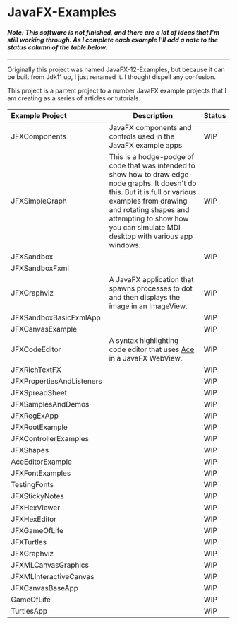 # JavaFX-Examples

#### *Note: This software is not finished, and there are a lot of ideas that I'm still working through. As I complete each example I'll add a note to the status column of the table below.*

***

Originally this project was named JavaFX-12-Examples, but because it can be built from Jdk11 up, I just renamed it. I thought dispell any confusion.

This project is a partent project to a number JavaFX example projects that I am creating as a series of articles or tutorials.

| Example Project | Description | Status        |
| :-------------- | ----------- | ------------- |
| JFXComponents   | JavaFX components and controls used in the JavaFX example apps | WIP |
| JFXSimpleGraph | This is a hodge-podge of code that was intended to show how to draw edge-node graphs. It doesn't do this. But it is full or various examples from drawing and rotating shapes and attempting to show how you can simulate MDI desktop with various app windows. | WIP |
| JFXSandbox |  | WIP |
| JFXSandboxFxml |  |  |
| JFXGraphviz     | A JavaFX application that spawns processes to dot and then displays the image in an ImageView. | WIP |
| JFXSandboxBasicFxmlApp |  | WIP |
| JFXCanvasExample |  | WIP |
| JFXCodeEditor   | A syntax highlighting code editor that uses [Ace](https://ace.c9.io/) in a JavaFX WebView. | WIP |
| JFXRichTextFX |  | WIP |
| JFXPropertiesAndListeners |  | WIP |
| JFXSpreadSheet |  | WIP |
| JFXSamplesAndDemos |  | WIP |
| JFXRegExApp |  | WIP |
| JFXRootExample |  | WIP |
| JFXControllerExamples |  | WIP |
| JFXShapes |  | WIP |
| AceEditorExample |  | WIP |
| JFXFontExamples |  | WIP |
| TestingFonts |  | WIP |
| JFXStickyNotes |  | WIP |
| JFXHexViewer |  | WIP |
| JFXHexEditor |  | WIP |
| JFXGameOfLife |  | WIP |
| JFXTurtles |  | WIP |
| JFXGraphviz |  | WIP |
| JFXMLCanvasGraphics |  | WIP |
| JFXMLInteractiveCanvas |  | WIP |
| JFXCanvasBaseApp |  | WIP |
| GameOfLife |  | WIP |
| TurtlesApp |  | WIP |

